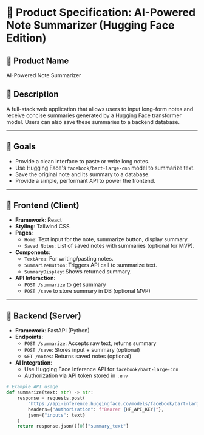 # 🧠 Product Specification: AI-Powered Note Summarizer (Hugging Face Edition)

## 🔹 Product Name
AI-Powered Note Summarizer

## 🔹 Description
A full-stack web application that allows users to input long-form notes and receive concise summaries generated by a Hugging Face transformer model. Users can also save these summaries to a backend database.

---

## 🔹 Goals

- Provide a clean interface to paste or write long notes.
- Use Hugging Face's `facebook/bart-large-cnn` model to summarize text.
- Save the original note and its summary to a database.
- Provide a simple, performant API to power the frontend.

---

## 🔹 Frontend (Client)

- **Framework**: React
- **Styling**: Tailwind CSS
- **Pages**:
  - `Home`: Text input for the note, summarize button, display summary.
  - `Saved Notes`: List of saved notes with summaries (optional for MVP).
- **Components**:
  - `TextArea`: For writing/pasting notes.
  - `SummarizeButton`: Triggers API call to summarize text.
  - `SummaryDisplay`: Shows returned summary.
- **API Interaction**:
  - `POST /summarize` to get summary
  - `POST /save` to store summary in DB (optional MVP)

---

## 🔹 Backend (Server)

- **Framework**: FastAPI (Python)
- **Endpoints**:
  - `POST /summarize`: Accepts raw text, returns summary
  - `POST /save`: Stores input + summary (optional)
  - `GET /notes`: Returns saved notes (optional)
- **AI Integration**:
  - Use Hugging Face Inference API for `facebook/bart-large-cnn`
  - Authorization via API token stored in `.env`

```python
# Example API usage
def summarize(text: str) -> str:
    response = requests.post(
        "https://api-inference.huggingface.co/models/facebook/bart-large-cnn",
        headers={"Authorization": f"Bearer {HF_API_KEY}"},
        json={"inputs": text}
    )
    return response.json()[0]["summary_text"]
